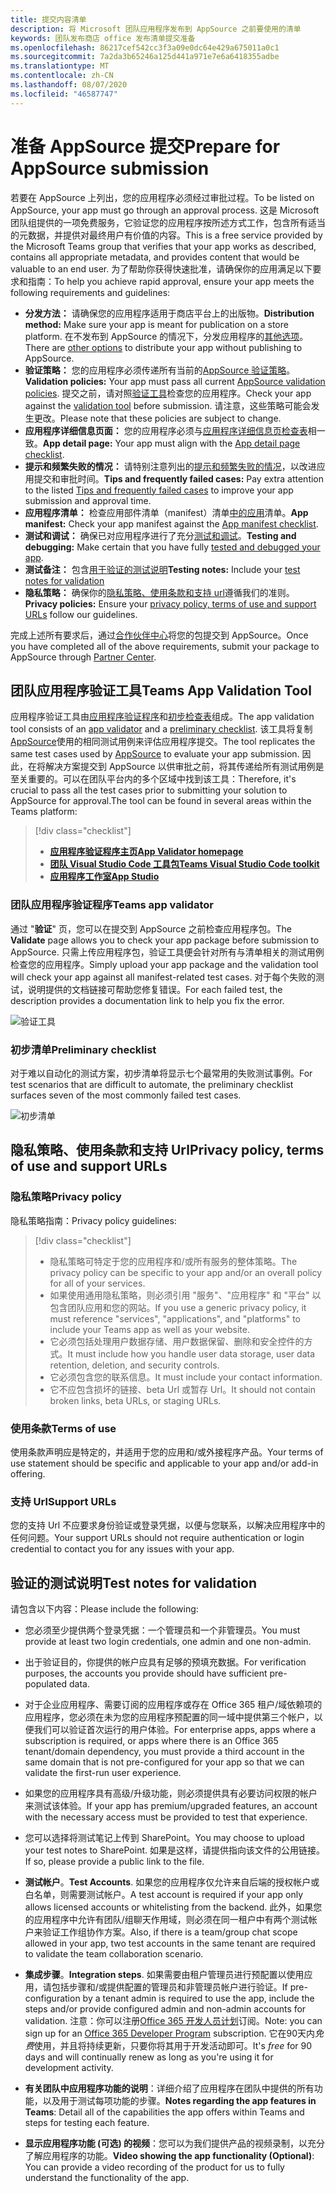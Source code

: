 ```yaml
---
title: 提交内容清单
description: 将 Microsoft 团队应用程序发布到 AppSource 之前要使用的清单
keywords: 团队发布商店 office 发布清单提交准备
ms.openlocfilehash: 86217cef542cc3f3a09e0dc64e429a675011a0c1
ms.sourcegitcommit: 7a2da3b65246a125d441a971e7e6a6418355adbe
ms.translationtype: MT
ms.contentlocale: zh-CN
ms.lasthandoff: 08/07/2020
ms.locfileid: "46587747"
---
```

# <a name="prepare-for-appsource-submission"></a><span data-ttu-id="05a77-104">准备 AppSource 提交</span><span class="sxs-lookup"><span data-stu-id="05a77-104">Prepare for AppSource submission</span></span>  

<span data-ttu-id="05a77-105">若要在 AppSource 上列出，您的应用程序必须经过审批过程。</span><span class="sxs-lookup"><span data-stu-id="05a77-105">To be listed on AppSource, your app must go through an approval process.</span></span> <span data-ttu-id="05a77-106">这是 Microsoft 团队组提供的一项免费服务，它验证您的应用程序按所述方式工作，包含所有适当的元数据，并提供对最终用户有价值的内容。</span><span class="sxs-lookup"><span data-stu-id="05a77-106">This is a free service provided by the Microsoft Teams group that verifies that your app works as described, contains all appropriate metadata, and provides content that would be valuable to an end user.</span></span> <span data-ttu-id="05a77-107">为了帮助你获得快速批准，请确保你的应用满足以下要求和指南：</span><span class="sxs-lookup"><span data-stu-id="05a77-107">To help you achieve rapid approval, ensure your app meets the following requirements and guidelines:</span></span>

* <span data-ttu-id="05a77-108">**分发方法：** 请确保您的应用程序适用于商店平台上的出版物。</span><span class="sxs-lookup"><span data-stu-id="05a77-108">**Distribution method:** Make sure your app is meant for publication on a store platform.</span></span> <span data-ttu-id="05a77-109">在不发布到 AppSource 的情况下，分发应用程序的[其他选项](../../overview.md)。</span><span class="sxs-lookup"><span data-stu-id="05a77-109">There are [other options](../../overview.md) to distribute your app without publishing to AppSource.</span></span>
* <span data-ttu-id="05a77-110">**验证策略：** 您的应用程序必须传递所有当前的[AppSource 验证策略](https://docs.microsoft.com/legal/marketplace/certification-policies#1140-teams)。</span><span class="sxs-lookup"><span data-stu-id="05a77-110">**Validation policies:** Your app must pass all current [AppSource validation policies](https://docs.microsoft.com/legal/marketplace/certification-policies#1140-teams).</span></span> <span data-ttu-id="05a77-111">提交之前，请对照[验证工具](#teams-app-validation-tool)检查您的应用程序。</span><span class="sxs-lookup"><span data-stu-id="05a77-111">Check your app against the [validation tool](#teams-app-validation-tool) before submission.</span></span> <span data-ttu-id="05a77-112">请注意，这些策略可能会发生更改。</span><span class="sxs-lookup"><span data-stu-id="05a77-112">Please note that these policies are subject to change.</span></span>
* <span data-ttu-id="05a77-113">**应用程序详细信息页面：** 您的应用程序必须与[应用程序详细信息页检查表](detail-page-checklist.md)相一致。</span><span class="sxs-lookup"><span data-stu-id="05a77-113">**App detail page:** Your app must align with the  [App detail page checklist](detail-page-checklist.md).</span></span>
* <span data-ttu-id="05a77-114">**提示和频繁失败的情况：** 请特别注意列出的[提示和频繁失败的情况](frequently-failed-cases.md)，以改进应用提交和审批时间。</span><span class="sxs-lookup"><span data-stu-id="05a77-114">**Tips and frequently failed cases:** Pay extra attention to the listed [Tips and frequently failed cases](frequently-failed-cases.md)  to improve your app submission and approval time.</span></span>
* <span data-ttu-id="05a77-115">**应用程序清单：** 检查应用部件清单（manifest）清单[中的应用](app-manifest-checklist.md)清单。</span><span class="sxs-lookup"><span data-stu-id="05a77-115">**App manifest:** Check your app manifest against the [App manifest checklist](app-manifest-checklist.md).</span></span>
* <span data-ttu-id="05a77-116">**测试和调试：** 确保已对应用程序进行了充分[测试和调试](../../../build-and-test/debug.md)。</span><span class="sxs-lookup"><span data-stu-id="05a77-116">**Testing and debugging:** Make certain that you have fully [tested and debugged your app](../../../build-and-test/debug.md).</span></span>
* <span data-ttu-id="05a77-117">**测试备注：** 包含[用于验证的测试说明](#test-notes-for-validation)</span><span class="sxs-lookup"><span data-stu-id="05a77-117">**Testing notes:** Include your [test notes for validation](#test-notes-for-validation)</span></span>
* <span data-ttu-id="05a77-118">**隐私策略：** 确保你的[隐私策略、使用条款和支持 url](#privacy-policy-terms-of-use-and-support-urls)遵循我们的准则。</span><span class="sxs-lookup"><span data-stu-id="05a77-118">**Privacy policies:** Ensure your [privacy policy, terms of use and support URLs](#privacy-policy-terms-of-use-and-support-urls) follow our guidelines.</span></span>

<span data-ttu-id="05a77-119">完成上述所有要求后，通过[合作伙伴中心](/office/dev/store/use-partner-center-to-submit-to-appsource)将您的包提交到 AppSource。</span><span class="sxs-lookup"><span data-stu-id="05a77-119">Once you have completed all of the above requirements, submit your package to AppSource through [Partner Center](/office/dev/store/use-partner-center-to-submit-to-appsource).</span></span>

## <a name="teams-app-validation-tool"></a><span data-ttu-id="05a77-120">团队应用程序验证工具</span><span class="sxs-lookup"><span data-stu-id="05a77-120">Teams App Validation Tool</span></span>

<span data-ttu-id="05a77-121">应用程序验证工具由[应用程序验证程序](#teams-app-validator)和[初步检查表](#preliminary-checklist)组成。</span><span class="sxs-lookup"><span data-stu-id="05a77-121">The app validation tool consists of an [app validator](#teams-app-validator) and a [preliminary checklist](#preliminary-checklist).</span></span> <span data-ttu-id="05a77-122">该工具将复制[AppSource](/office/dev/store/submit-to-appsource-via-partner-center)使用的相同测试用例来评估应用程序提交。</span><span class="sxs-lookup"><span data-stu-id="05a77-122">The tool replicates the same test cases used by [AppSource](/office/dev/store/submit-to-appsource-via-partner-center) to evaluate your app submission.</span></span> <span data-ttu-id="05a77-123">因此，在将解决方案提交到 AppSource 以供审批之前，将其传递给所有测试用例是至关重要的。可以在团队平台内的多个区域中找到该工具：</span><span class="sxs-lookup"><span data-stu-id="05a77-123">Therefore,  it's crucial to pass all the test cases prior to submitting your solution to AppSource for approval.The tool can be found in several areas within the Teams platform:</span></span>

> [!div class="checklist"]
>
> * [<span data-ttu-id="05a77-124">**应用程序验证程序主页**</span><span class="sxs-lookup"><span data-stu-id="05a77-124">**App Validator homepage**</span></span>](https://dev.teams.microsoft.com/appvalidation.html)
> * [<span data-ttu-id="05a77-125">**团队 Visual Studio Code 工具包**</span><span class="sxs-lookup"><span data-stu-id="05a77-125">**Teams Visual Studio Code toolkit**</span></span>](/toolkit/visual-studio-code-overview.md)
> * [<span data-ttu-id="05a77-126">**应用程序工作室**</span><span class="sxs-lookup"><span data-stu-id="05a77-126">**App Studio**</span></span>](/concepts/build-and-test/app-studio-overview.md)

### <a name="teams-app-validator"></a><span data-ttu-id="05a77-127">团队应用程序验证程序</span><span class="sxs-lookup"><span data-stu-id="05a77-127">Teams app validator</span></span>

<span data-ttu-id="05a77-128">通过 "**验证**" 页，您可以在提交到 AppSource 之前检查应用程序包。</span><span class="sxs-lookup"><span data-stu-id="05a77-128">The **Validate** page allows you to check your app package before submission to AppSource.</span></span> <span data-ttu-id="05a77-129">只需上传应用程序包，验证工具便会针对所有与清单相关的测试用例检查您的应用程序。</span><span class="sxs-lookup"><span data-stu-id="05a77-129">Simply upload your app package and the validation tool will check your app against all manifest-related test cases.</span></span> <span data-ttu-id="05a77-130">对于每个失败的测试，说明提供的文档链接可帮助您修复错误。</span><span class="sxs-lookup"><span data-stu-id="05a77-130">For each failed test, the description provides a documentation link to help you fix the error.</span></span>

![验证工具](../../../../assets/images/validation-tool/validator.png)

### <a name="preliminary-checklist"></a><span data-ttu-id="05a77-132">初步清单</span><span class="sxs-lookup"><span data-stu-id="05a77-132">Preliminary checklist</span></span>

<span data-ttu-id="05a77-133">对于难以自动化的测试方案，初步清单将显示七个最常用的失败测试事例。</span><span class="sxs-lookup"><span data-stu-id="05a77-133">For test scenarios that are difficult to automate, the preliminary checklist surfaces seven of the most commonly failed test cases.</span></span>

![初步清单](../../../../assets/images/validation-tool/preliminary-checklist.png)

## <a name="privacy-policy-terms-of-use-and-support-urls"></a><span data-ttu-id="05a77-135">隐私策略、使用条款和支持 Url</span><span class="sxs-lookup"><span data-stu-id="05a77-135">Privacy policy, terms of use and support URLs</span></span>

### <a name="privacy-policy"></a><span data-ttu-id="05a77-136">隐私策略</span><span class="sxs-lookup"><span data-stu-id="05a77-136">Privacy policy</span></span>

<span data-ttu-id="05a77-137">隐私策略指南：</span><span class="sxs-lookup"><span data-stu-id="05a77-137">Privacy policy guidelines:</span></span>

> [!div class="checklist"]
>
> * <span data-ttu-id="05a77-138">隐私策略可特定于您的应用程序和/或所有服务的整体策略。</span><span class="sxs-lookup"><span data-stu-id="05a77-138">The privacy policy can be specific to your app and/or an overall policy for all of your services.</span></span>
> * <span data-ttu-id="05a77-139">如果使用通用隐私策略，则必须引用 "服务"、"应用程序" 和 "平台" 以包含团队应用和您的网站。</span><span class="sxs-lookup"><span data-stu-id="05a77-139">If you use a generic privacy policy, it must reference "services", "applications", and "platforms" to include your Teams app as well as your website.</span></span>
> * <span data-ttu-id="05a77-140">它必须包括处理用户数据存储、用户数据保留、删除和安全控件的方式。</span><span class="sxs-lookup"><span data-stu-id="05a77-140">It must include how you handle user data storage, user data retention, deletion, and security controls.</span></span>
> * <span data-ttu-id="05a77-141">它必须包含您的联系信息。</span><span class="sxs-lookup"><span data-stu-id="05a77-141">It must include your contact information.</span></span>
> * <span data-ttu-id="05a77-142">它不应包含损坏的链接、beta Url 或暂存 Url。</span><span class="sxs-lookup"><span data-stu-id="05a77-142">It should not contain broken links, beta URLs, or staging URLs.</span></span>

### <a name="terms-of-use"></a><span data-ttu-id="05a77-143">使用条款</span><span class="sxs-lookup"><span data-stu-id="05a77-143">Terms of use</span></span>

<span data-ttu-id="05a77-144">使用条款声明应是特定的，并适用于您的应用和/或外接程序产品。</span><span class="sxs-lookup"><span data-stu-id="05a77-144">Your terms of use statement should be specific and applicable to your app and/or add-in offering.</span></span>

### <a name="support-urls"></a><span data-ttu-id="05a77-145">支持 Url</span><span class="sxs-lookup"><span data-stu-id="05a77-145">Support URLs</span></span>

<span data-ttu-id="05a77-146">您的支持 Url 不应要求身份验证或登录凭据，以便与您联系，以解决应用程序中的任何问题。</span><span class="sxs-lookup"><span data-stu-id="05a77-146">Your support URLs should not require authentication or login credential to contact you for any issues with your app.</span></span>

## <a name="test-notes-for-validation"></a><span data-ttu-id="05a77-147">验证的测试说明</span><span class="sxs-lookup"><span data-stu-id="05a77-147">Test notes for validation</span></span>

<span data-ttu-id="05a77-148">请包含以下内容：</span><span class="sxs-lookup"><span data-stu-id="05a77-148">Please include the following:</span></span>

* <span data-ttu-id="05a77-149">您必须至少提供两个登录凭据：一个管理员和一个非管理员。</span><span class="sxs-lookup"><span data-stu-id="05a77-149">You must provide at least two login credentials, one admin and one non-admin.</span></span>

* <span data-ttu-id="05a77-150">出于验证目的，你提供的帐户应具有足够的预填充数据。</span><span class="sxs-lookup"><span data-stu-id="05a77-150">For verification purposes, the accounts you provide should have sufficient pre-populated data.</span></span>

* <span data-ttu-id="05a77-151">对于企业应用程序、需要订阅的应用程序或存在 Office 365 租户/域依赖项的应用程序，您必须在未为您的应用程序预配置的同一域中提供第三个帐户，以便我们可以验证首次运行的用户体验。</span><span class="sxs-lookup"><span data-stu-id="05a77-151">For enterprise apps, apps where a subscription is required, or apps where there is an Office 365 tenant/domain dependency, you must provide a third account in the same domain that is not pre-configured for your app so that we can validate the first-run user experience.</span></span>

* <span data-ttu-id="05a77-152">如果您的应用程序具有高级/升级功能，则必须提供具有必要访问权限的帐户来测试该体验。</span><span class="sxs-lookup"><span data-stu-id="05a77-152">If your app has premium/upgraded features, an account with the necessary access must be provided to test that experience.</span></span>

* <span data-ttu-id="05a77-153">您可以选择将测试笔记上传到 SharePoint。</span><span class="sxs-lookup"><span data-stu-id="05a77-153">You may choose to upload your test notes to SharePoint.</span></span> <span data-ttu-id="05a77-154">如果是这样，请提供指向该文件的公用链接。</span><span class="sxs-lookup"><span data-stu-id="05a77-154">If so, please provide a public link to the file.</span></span>

* <span data-ttu-id="05a77-155">**测试帐户**。</span><span class="sxs-lookup"><span data-stu-id="05a77-155">**Test Accounts**.</span></span> <span data-ttu-id="05a77-156">如果您的应用程序仅允许来自后端的授权帐户或白名单，则需要测试帐户。</span><span class="sxs-lookup"><span data-stu-id="05a77-156">A test account is required if your app only allows licensed accounts or whitelisting from the backend.</span></span> <span data-ttu-id="05a77-157">此外，如果您的应用程序中允许有团队/组聊天作用域，则必须在同一租户中有两个测试帐户来验证工作组协作方案。</span><span class="sxs-lookup"><span data-stu-id="05a77-157">Also, if there is a team/group chat scope allowed in your app,  two test accounts in the same tenant are required to validate the team collaboration scenario.</span></span>

* <span data-ttu-id="05a77-158">**集成步骤**。</span><span class="sxs-lookup"><span data-stu-id="05a77-158">**Integration steps**.</span></span> <span data-ttu-id="05a77-159">如果需要由租户管理员进行预配置以使用应用，请包括步骤和/或提供配置的管理员和非管理员帐户进行验证。</span><span class="sxs-lookup"><span data-stu-id="05a77-159">If pre-configuration by a tenant admin is required to use the app, include the steps and/or provide configured admin and non-admin accounts for validation.</span></span> <span data-ttu-id="05a77-160">注意：你可以注册[Office 365 开发人员计划](https://developer.microsoft.com/microsoft-365/dev-program)订阅。</span><span class="sxs-lookup"><span data-stu-id="05a77-160">Note: you can sign up for an [Office 365 Developer Program](https://developer.microsoft.com/microsoft-365/dev-program) subscription.</span></span> <span data-ttu-id="05a77-161">它在90天内*免费*使用，并且将持续更新，只要你将其用于开发活动即可。</span><span class="sxs-lookup"><span data-stu-id="05a77-161">It's *free* for 90 days and will continually renew as long as you're using it for development activity.</span></span>

* <span data-ttu-id="05a77-162">**有关团队中应用程序功能的说明**：详细介绍了应用程序在团队中提供的所有功能，以及用于测试每项功能的步骤。</span><span class="sxs-lookup"><span data-stu-id="05a77-162">**Notes regarding the app features in Teams**: Detail all of the capabilities the app offers within Teams and steps for testing each feature.</span></span>

* <span data-ttu-id="05a77-163">**显示应用程序功能 (可选) 的视频**：您可以为我们提供产品的视频录制，以充分了解应用程序的功能。</span><span class="sxs-lookup"><span data-stu-id="05a77-163">**Video showing the app functionality (Optional)**: You can provide a video recording of the product for us to fully understand the functionality of the app.</span></span>
